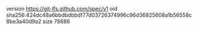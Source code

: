 version https://git-lfs.github.com/spec/v1
oid sha256:424dc48a6bbdbdbbdf77d03726374996c96d36825608a1b56558c8be3a40d9a2
size 78686
